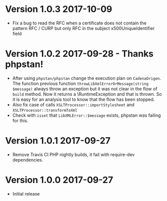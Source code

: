 # Version 1.0.3 2017-10-09
- Fix a bug to read the RFC when a certificate does not contain the pattern RFC / CURP but only RFC in the
  subject x500UniqueIdentifier field 


# Version 1.0.2 2017-09-28 - Thanks phpstan!
- After using `phpstan/phpstan` change the execution plan on `CadenaOrigen`.
  The function previous function `throwLibXmlErrorOrMessage(string $message)` always
  throw an exception but it was not clear in the flow of `build` method.
  Now it returns a \RuntimeException and that is thrown. So it is easy for an analysis tool
  to know that the flow has been stopped. 
- Also fix case of calls `XSLTProcessor::importStylesheet` and `XSLTProcessor::transformToXml`
- Check with `isset` that `LibXMLError::$message` exists, phpstan was failing for this.


# Version 1.0.1 2017-09-27
- Remove Travis CI PHP nightly builds, it fail with require-dev dependencies.


# Version 1.0.0 2017-09-27
- Initial release
